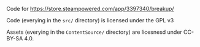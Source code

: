 Code for https://store.steampowered.com/app/3397340/breakup/

Code (everying in the `src/` directory) is licensed under the GPL v3

Assets (everying in the `ContentSource/` directory) are licesnesd under CC-BY-SA 4.0. 